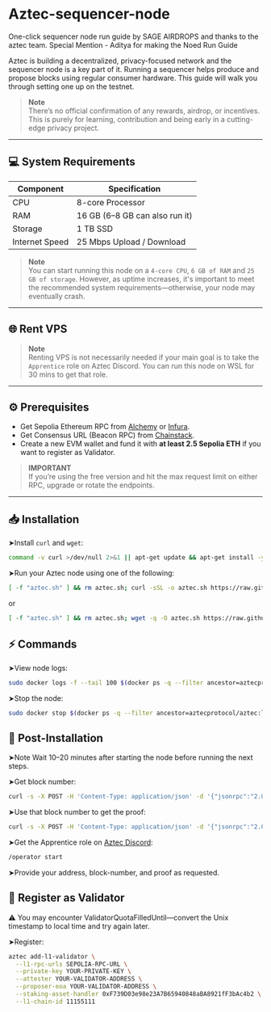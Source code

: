 # Aztec-sequencer-node
One-click sequencer node run guide by SAGE AIRDROPS and thanks to the aztec team. Special Mention - Aditya for making the Noed Run Guide

Aztec is building a decentralized, privacy-focused network and the sequencer node is a key part of it. Running a sequencer helps produce and propose blocks using regular consumer hardware. This guide will walk you through setting one up on the testnet.

> **Note**  
> There’s no official confirmation of any rewards, airdrop, or incentives. This is purely for learning, contribution and being early in a cutting-edge privacy project.

---

## 💻 System Requirements

| Component      | Specification                      |
|----------------|------------------------------------|
| CPU            | 8-core Processor                   |
| RAM            | 16 GB (6–8 GB can also run it)     |
| Storage        | 1 TB SSD                           |
| Internet Speed | 25 Mbps Upload / Download          |

> **Note**  
> You can start running this node on a `4-core CPU`, `6 GB of RAM` and `25 GB of storage`. However, as uptime increases, it's important to meet the recommended system requirements—otherwise, your node may eventually crash.

---

## 🌐 Rent VPS

> **Note**  
> Renting VPS is not necessarily needed if your main goal is to take the `Apprentice` role on Aztec Discord. You can run this node on WSL for 30 mins to get that role.

---

## ⚙️ Prerequisites

- Get Sepolia Ethereum RPC from [Alchemy](https://dashboard.alchemy.com/apps) or [Infura](https://developer.metamask.io/register).
- Get Consensus URL (Beacon RPC) from [Chainstack](https://chainstack.com/global-nodes).
- Create a new EVM wallet and fund it with **at least 2.5 Sepolia ETH** if you want to register as Validator.

> **IMPORTANT**  
> If you’re using the free version and hit the max request limit on either RPC, upgrade or rotate the endpoints.


---

## 📥 Installation

➤Install `curl` and `wget`:

```bash
command -v curl >/dev/null 2>&1 || apt-get update && apt-get install -y curl; command -v wget >/dev/null 2>&1 || apt-get install -y wget
```
➤Run your Aztec node using one of the following:

```bash
[ -f "aztec.sh" ] && rm aztec.sh; curl -sSL -o aztec.sh https://raw.githubusercontent.com/zunxbt/aztec-sequencer-node/main/aztec.sh && chmod +x aztec.sh && ./aztec.sh
```
or
```bash
[ -f "aztec.sh" ] && rm aztec.sh; wget -q -O aztec.sh https://raw.githubusercontent.com/zunxbt/aztec-sequencer-node/main/aztec.sh && chmod +x aztec.sh && ./aztec.sh
```

## ⚡ Commands

➤View node logs:
```bash
sudo docker logs -f --tail 100 $(docker ps -q --filter ancestor=aztecprotocol/aztec:latest | head -n 1)
```

➤Stop the node:
```bash
sudo docker stop $(docker ps -q --filter ancestor=aztecprotocol/aztec:latest | head -n 1)
```

## 🧩 Post-Installation
➤Note
Wait 10–20 minutes after starting the node before running the next steps.

➤Get block number:
```bash
curl -s -X POST -H 'Content-Type: application/json' -d '{"jsonrpc":"2.0","method":"node_getL2Tips","params":[],"id":67}' http://localhost:8080 | jq -r '.result.proven.number'
```

➤Use that block number to get the proof:
```bash
curl -s -X POST -H 'Content-Type: application/json' -d '{"jsonrpc":"2.0","method":"node_getArchiveSiblingPath","params":["block-number","block-number"],"id":67}' http://localhost:8080 | jq -r ".result"
```

➤Get the Apprentice role on [Aztec Discord](https://discord.com/invite/aztec):
```bash
/operator start
```
➤Provide your address, block-number, and proof as requested.


## 🚀 Register as Validator
⚠️ You may encounter ValidatorQuotaFilledUntil—convert the Unix timestamp to local time and try again later.

➤Register:
```bash
aztec add-l1-validator \
  --l1-rpc-urls SEPOLIA-RPC-URL \
  --private-key YOUR-PRIVATE-KEY \
  --attester YOUR-VALIDATOR-ADDRESS \
  --proposer-eoa YOUR-VALIDATOR-ADDRESS \
  --staking-asset-handler 0xF739D03e98e23A7B65940848aBA8921fF3bAc4b2 \
  --l1-chain-id 11155111
```
